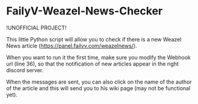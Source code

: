 # FailyV-Weazel-News-Checker
!UNOFFICIAL PROJECT!

This little Python script will allow you to check if there is a new Weazel News article (https://panel.failyv.com/weazelnews/).

When you want to run it the first time, make sure you modify the Webhook url (line 36), so that the notification of new articles appear in the right discord server.

When the messages are sent, you can also click on the name of the author of the article and this will send you to his wiki page (may not be functional yet).
